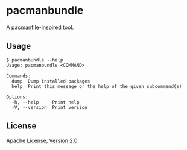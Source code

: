 # pacmanbundle

A [pacmanfile](https://github.com/cloudlena/pacmanfile)-inspired tool.

## Usage

```
$ pacmanbundle --help
Usage: pacmanbundle <COMMAND>

Commands:
  dump  Dump installed packages
  help  Print this message or the help of the given subcommand(s)

Options:
  -h, --help     Print help
  -V, --version  Print version
```

## License

[Apache License, Version 2.0](/LICENSE)
